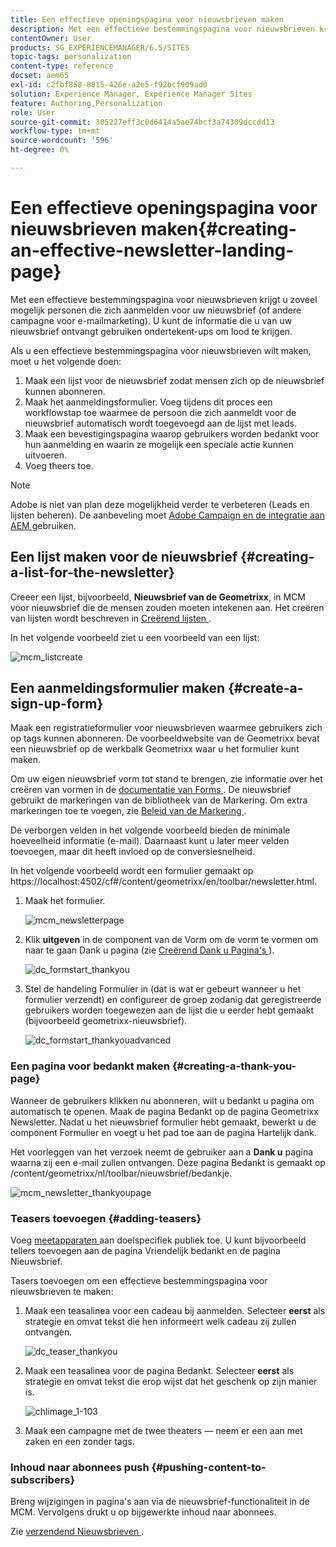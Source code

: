 ```yaml
---
title: Een effectieve openingspagina voor nieuwsbrieven maken
description: Met een effectieve bestemmingspagina voor nieuwsbrieven krijgt u zoveel mogelijk personen die zich aanmelden voor uw nieuwsbrief (of andere campagne voor e-mailmarketing). U kunt de informatie die u van uw nieuwsbrief ontvangt gebruiken ondertekent-ups om lood te krijgen.
contentOwner: User
products: SG_EXPERIENCEMANAGER/6.5/SITES
topic-tags: personalization
content-type: reference
docset: aem65
exl-id: c2fbf858-8815-426e-a2e5-f92bcf909ad0
solution: Experience Manager, Experience Manager Sites
feature: Authoring,Personalization
role: User
source-git-commit: 305227eff3c0d6414a5ae74bcf3a74309dccdd13
workflow-type: tm+mt
source-wordcount: '596'
ht-degree: 0%

---
```


# Een effectieve openingspagina voor nieuwsbrieven maken{#creating-an-effective-newsletter-landing-page}

Met een effectieve bestemmingspagina voor nieuwsbrieven krijgt u zoveel mogelijk personen die zich aanmelden voor uw nieuwsbrief (of andere campagne voor e-mailmarketing). U kunt de informatie die u van uw nieuwsbrief ontvangt gebruiken ondertekent-ups om lood te krijgen.

Als u een effectieve bestemmingspagina voor nieuwsbrieven wilt maken, moet u het volgende doen:

1. Maak een lijst voor de nieuwsbrief zodat mensen zich op de nieuwsbrief kunnen abonneren.
1. Maak het aanmeldingsformulier. Voeg tijdens dit proces een workflowstap toe waarmee de persoon die zich aanmeldt voor de nieuwsbrief automatisch wordt toegevoegd aan de lijst met leads.
1. Maak een bevestigingspagina waarop gebruikers worden bedankt voor hun aanmelding en waarin ze mogelijk een speciale actie kunnen uitvoeren.
1. Voeg theers toe.

>[!NOTE]
>
>Adobe is niet van plan deze mogelijkheid verder te verbeteren (Leads en lijsten beheren).
>De aanbeveling moet [ Adobe Campaign en de integratie aan AEM ](/help/sites-administering/campaign.md) gebruiken.

## Een lijst maken voor de nieuwsbrief {#creating-a-list-for-the-newsletter}

Creeer een lijst, bijvoorbeeld, **Nieuwsbrief van de Geometrixx**, in MCM voor nieuwsbrief die de mensen zouden moeten intekenen aan. Het creëren van lijsten wordt beschreven in [ Creërend lijsten ](/help/sites-classic-ui-authoring/classic-personalization-campaigns.md#creatingnewlists).

In het volgende voorbeeld ziet u een voorbeeld van een lijst:

![ mcm_listcreate ](assets/mcm_listcreate.png)

## Een aanmeldingsformulier maken {#create-a-sign-up-form}

Maak een registratieformulier voor nieuwsbrieven waarmee gebruikers zich op tags kunnen abonneren. De voorbeeldwebsite van de Geometrixx bevat een nieuwsbrief op de werkbalk Geometrixx waar u het formulier kunt maken.

Om uw eigen nieuwsbrief vorm tot stand te brengen, zie informatie over het creëren van vormen in de [ documentatie van Forms ](/help/sites-authoring/default-components.md#form). De nieuwsbrief gebruikt de markeringen van de bibliotheek van de Markering. Om extra markeringen toe te voegen, zie [ Beleid van de Markering ](/help/sites-authoring/tags.md#tagadministration).

De verborgen velden in het volgende voorbeeld bieden de minimale hoeveelheid informatie (e-mail). Daarnaast kunt u later meer velden toevoegen, maar dit heeft invloed op de conversiesnelheid.

In het volgende voorbeeld wordt een formulier gemaakt op https://localhost:4502/cf#/content/geometrixx/en/toolbar/newsletter.html.

1. Maak het formulier.

   ![ mcm_newsletterpage ](assets/mcm_newsletterpage.png)

1. Klik **uitgeven** in de component van de Vorm om de vorm te vormen om naar te gaan Dank u pagina (zie [ Creërend Dank u Pagina&#39;s ](#creating-a-thank-you-page)).

   ![ dc_formstart_thankyou ](assets/dc_formstart_thankyou.png)

1. Stel de handeling Formulier in (dat is wat er gebeurt wanneer u het formulier verzendt) en configureer de groep zodanig dat geregistreerde gebruikers worden toegewezen aan de lijst die u eerder hebt gemaakt (bijvoorbeeld geometrixx-nieuwsbrief).

   ![ dc_formstart_thankyouadvanced ](assets/dc_formstart_thankyouadvanced.png)

### Een pagina voor bedankt maken {#creating-a-thank-you-page}

Wanneer de gebruikers **&#x200B;**&#x200B;klikken nu abonneren, wilt u bedankt u pagina om automatisch te openen. Maak de pagina Bedankt op de pagina Geometrixx Newsletter. Nadat u het nieuwsbrief formulier hebt gemaakt, bewerkt u de component Formulier en voegt u het pad toe aan de pagina Hartelijk dank.

Het voorleggen van het verzoek neemt de gebruiker aan a **Dank u** pagina waarna zij een e-mail zullen ontvangen. Deze pagina Bedankt is gemaakt op /content/geometrixx/nl/toolbar/nieuwsbrief/bedankje.

![ mcm_newsletter_thankyoupage ](assets/mcm_newsletter_thankyoupage.png)

### Teasers toevoegen {#adding-teasers}

Voeg [ meetapparaten ](/help/sites-classic-ui-authoring/classic-personalization-campaigns.md#teasers) aan doelspecifiek publiek toe. U kunt bijvoorbeeld tellers toevoegen aan de pagina Vriendelijk bedankt en de pagina Nieuwsbrief.

Tasers toevoegen om een effectieve bestemmingspagina voor nieuwsbrieven te maken:

1. Maak een teasalinea voor een cadeau bij aanmelden. Selecteer **eerst** als strategie en omvat tekst die hen informeert welk cadeau zij zullen ontvangen.

   ![ dc_teaser_thankyou ](assets/dc_teaser_thankyou.png)

1. Maak een teasalinea voor de pagina Bedankt. Selecteer **eerst** als strategie en omvat tekst die erop wijst dat het geschenk op zijn manier is.

   ![ chlimage_1-103 ](assets/chlimage_1-103.png)

1. Maak een campagne met de twee theaters — neem er een aan met zaken en een zonder tags.

### Inhoud naar abonnees push {#pushing-content-to-subscribers}

Breng wijzigingen in pagina&#39;s aan via de nieuwsbrief-functionaliteit in de MCM. Vervolgens drukt u op bijgewerkte inhoud naar abonnees.

Zie [ verzendend Nieuwsbrieven ](/help/sites-classic-ui-authoring/classic-personalization-campaigns.md#newsletters).
